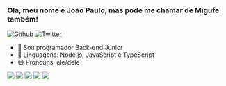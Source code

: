 ### Olá, meu nome é João Paulo, mas pode me chamar de Migufe também!
[![Github](https://img.shields.io/github/followers/Migufe?label=Follow&style=social)](https://github.com/Migufe)
[![Twitter](https://img.shields.io/twitter/follow/Migufe_JP?label=Follow&style=social)](https://twitter.com/Migufe_JP)

- 🔭 Sou programador Back-end Junior
- 🌱 Linguagens: Node.js, JavaScript e TypeScript
- 😄 Pronouns: ele/dele

![](https://github-profile-summary-cards.vercel.app/api/cards/profile-details?username=Migufe&theme=github)
![](https://github-profile-summary-cards.vercel.app/api/cards/repos-per-language?username=Migufe&theme=github)
![](https://github-profile-summary-cards.vercel.app/api/cards/most-commit-language?username=Migufe&theme=github)
![](https://github-profile-summary-cards.vercel.app/api/cards/stats?username=Migufe&theme=github)
![](https://github-profile-summary-cards.vercel.app/api/cards/productive-time?username=Migufe&theme=github)
